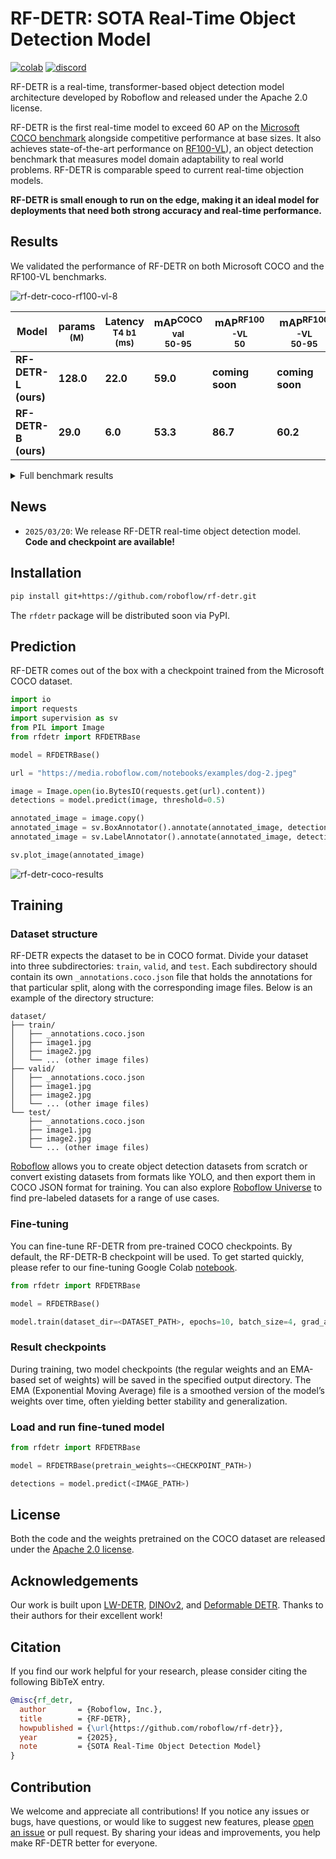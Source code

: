 # RF-DETR: SOTA Real-Time Object Detection Model

[![colab](https://colab.research.google.com/assets/colab-badge.svg)](https://colab.research.google.com/github/roboflow-ai/notebooks/blob/main/notebooks/how-to-finetune-rf-detr-on-detection-dataset.ipynb)
[![discord](https://img.shields.io/discord/1159501506232451173?logo=discord&label=discord&labelColor=fff&color=5865f2&link=https%3A%2F%2Fdiscord.gg%2FGbfgXGJ8Bk)](https://discord.gg/GbfgXGJ8Bk)

RF-DETR is a real-time, transformer-based object detection model architecture developed by Roboflow and released under the Apache 2.0 license.

RF-DETR is the first real-time model to exceed 60 AP on the [Microsoft COCO benchmark](https://cocodataset.org/#home) alongside competitive performance at base sizes. It also achieves state-of-the-art performance on [RF100-VL](https://github.com/roboflow/rf100-vl)), an object detection benchmark that measures model domain adaptability to real world problems. RF-DETR is comparable speed to current real-time objection models.

**RF-DETR is small enough to run on the edge, making it an ideal model for deployments that need both strong accuracy and real-time performance.**

## Results

We validated the performance of RF-DETR on both Microsoft COCO and the RF100-VL benchmarks.

![rf-detr-coco-rf100-vl-8](https://github.com/user-attachments/assets/99b51d31-1029-4a73-b2a2-675cd45d35f0)

| Model                | params<br><sup>(M) | Latency<br><sup>T4 b1<br>(ms) | mAP<sup>COCO val<br>50-95 | mAP<sup>RF100-VL<br>50 | mAP<sup>RF100-VL<br>50-95 | Config                                                                                                        |
|----------------------|--------------------|-------------------------------|---------------------------|------------------------|---------------------------|---------------------------------------------------------------------------------------------------------------| 
| **RF-DETR-L (ours)** | **128.0**          | **22.0**                      | **59.0**                  | **coming soon**       | **coming soon**          | [link](https://github.com/roboflow/r-flow/blob/08f012eb210b1b0e03a5aa7d4e5a4c265cb20b0e/rfdetr/config.py#L26) |
| **RF-DETR-B (ours)** | **29.0**           | **6.0**                       | **53.3**                  | **86.7**               | **60.2**                  | [link](https://github.com/roboflow/r-flow/blob/08f012eb210b1b0e03a5aa7d4e5a4c265cb20b0e/rfdetr/config.py#L37) |

<details>
<summary>Full benchmark results</summary>

| Model                | params<br><sup>(M) | Latency<br><sup>T4 b1<br>(ms) | mAP<sup>COCO val<br>50-95 | mAP<sup>RF100-VL<br>50 | mAP<sup>RF100-VL<br>50-95 | Config                                                                                                        |
|----------------------|--------------------|-------------------------------|---------------------------|------------------------|---------------------------|---------------------------------------------------------------------------------------------------------------| 
| **RF-DETR-L (ours)** | **128.0**          | **22.0**                      | **59.0**                  | **coming soon**       | **coming soon**          | [link](https://github.com/roboflow/r-flow/blob/08f012eb210b1b0e03a5aa7d4e5a4c265cb20b0e/rfdetr/config.py#L26) |
| **RF-DETR-B (ours)** | **29.0**           | **6.0**                       | **53.3**                  | **86.7**               | **60.2**                  | [link](https://github.com/roboflow/r-flow/blob/08f012eb210b1b0e03a5aa7d4e5a4c265cb20b0e/rfdetr/config.py#L37) |
| LW-DETR-X            | 118.0              | 19.1                          | 58.3                      | -                      | -                         | -                                                                                                             |
| LW-DETR-L            | 46.8               | 8.8                           | 56.1                      | -                      | -                         | -                                                                                                             |
| LW-DETR-M            | 28.2               | 5.6                           | 52.5                      | 84.0                   | 57.5                      | -                                                                                                             |
| LW-DETR-S            | 14.6               | 2.9                           | 48.0                      | 84.4                   | 57.9                      | -                                                                                                             |
| LW-DETR-T            | 12.1               | 2.0                           | 42.6                      | -                      | -                         | -                                                                                                             |
| YOLOv12x             | 59.1               | 11.8                          | 55.2                      | -                      | -                         | -                                                                                                             |
| YOLOv12l             | 26.4               | 6.8                           | 53.7                      | -                      | -                         | -                                                                                                             |
| YOLOv12m             | 20.2               | 4.9                           | 52.5                      | -                      | -                         | -                                                                                                             |
| YOLOv12s             | 9.3                | 2.6                           | 48.0                      | -                      | -                         | -                                                                                                             |
| YOLOv12n             | 2.6                | 1.6                           | 40.6                      | -                      | -                         | -                                                                                                             |
| YOLO11x              | 56.9               | 11.3                          | 54.7                      | -                      | -                         | -                                                                                                             |
| YOLO11l              | 25.3               | 6.2                           | 53.4                      | -                      | -                         | -                                                                                                             |
| YOLO11m              | 20.0               | 4.7                           | 51.5                      | 84.9                   | 59.7                      | -                                                                                                             |
| YOLO11s              | 9.4                | 2.5                           | 47.0                      | 84.7                   | 59.0                      | -                                                                                                             |
| YOLO11n              | 2.6                | 1.5                           | 39.5                      | 83.2                   | 57.3                      | -                                                                                                             |
| YOLOv8x              | 68.2               | 19.1                          | 54.5                      | -                      | -                         | -                                                                                                             |
| YOLOv8l              | 43.7               | 13.2                          | 53.3                      | -                      | -                         | -                                                                                                             |
| YOLOv8m              | 28.9               | 10.1                          | 50.6                      | -                      | 59.8                      | -                                                                                                             |
| YOLOv8s              | 11.1               | 7.0                           | 45.2                      | -                      | 59.2                      | -                                                                                                             |
| YOLOv8n              | 3.1                | 6.2                           | 37.6                      | -                      | 57.4                      | -                                                                                                             |

</details>

## News

- `2025/03/20`: We release RF-DETR real-time object detection model. **Code and checkpoint are available!**

## Installation

```bash
pip install git+https://github.com/roboflow/rf-detr.git
```

The `rfdetr` package will be distributed soon via PyPI.

</details>

## Prediction

RF-DETR comes out of the box with a checkpoint trained from the Microsoft COCO dataset.

```python
import io
import requests
import supervision as sv
from PIL import Image
from rfdetr import RFDETRBase

model = RFDETRBase()

url = "https://media.roboflow.com/notebooks/examples/dog-2.jpeg"

image = Image.open(io.BytesIO(requests.get(url).content))
detections = model.predict(image, threshold=0.5)

annotated_image = image.copy()
annotated_image = sv.BoxAnnotator().annotate(annotated_image, detections)
annotated_image = sv.LabelAnnotator().annotate(annotated_image, detections)

sv.plot_image(annotated_image)
```

![rf-detr-coco-results](https://github.com/user-attachments/assets/969ed869-3044-49a3-a00d-7cae18017325)

## Training

### Dataset structure

RF-DETR expects the dataset to be in COCO format. Divide your dataset into three subdirectories: `train`, `valid`, and `test`. Each subdirectory should contain its own `_annotations.coco.json` file that holds the annotations for that particular split, along with the corresponding image files. Below is an example of the directory structure:

```
dataset/
├── train/
│   ├── _annotations.coco.json
│   ├── image1.jpg
│   ├── image2.jpg
│   └── ... (other image files)
├── valid/
│   ├── _annotations.coco.json
│   ├── image1.jpg
│   ├── image2.jpg
│   └── ... (other image files)
└── test/
    ├── _annotations.coco.json
    ├── image1.jpg
    ├── image2.jpg
    └── ... (other image files)
```

[Roboflow](https://roboflow.com/annotate) allows you to create object detection datasets from scratch or convert existing datasets from formats like YOLO, and then export them in COCO JSON format for training. You can also explore [Roboflow Universe](https://universe.roboflow.com/) to find pre-labeled datasets for a range of use cases.

### Fine-tuning

You can fine-tune RF-DETR from pre-trained COCO checkpoints. By default, the RF-DETR-B checkpoint will be used. To get started quickly, please refer to our fine-tuning Google Colab [notebook](https://colab.research.google.com/github/roboflow-ai/notebooks/blob/main/notebooks/how-to-finetune-rf-detr-on-detection-dataset.ipynb).

```python
from rfdetr import RFDETRBase

model = RFDETRBase()

model.train(dataset_dir=<DATASET_PATH>, epochs=10, batch_size=4, grad_accum_steps=4, lr=1e-4)
```

### Result checkpoints

During training, two model checkpoints (the regular weights and an EMA-based set of weights) will be saved in the specified output directory. The EMA (Exponential Moving Average) file is a smoothed version of the model’s weights over time, often yielding better stability and generalization.

### Load and run fine-tuned model

```python
from rfdetr import RFDETRBase

model = RFDETRBase(pretrain_weights=<CHECKPOINT_PATH>)

detections = model.predict(<IMAGE_PATH>)
```

## License

Both the code and the weights pretrained on the COCO dataset are released under the [Apache 2.0 license](https://github.com/roboflow/r-flow/blob/main/LICENSE).

## Acknowledgements

Our work is built upon [LW-DETR](https://arxiv.org/pdf/2406.03459), [DINOv2](https://arxiv.org/pdf/2304.07193), and [Deformable DETR](https://arxiv.org/pdf/2010.04159). Thanks to their authors for their excellent work!

## Citation

If you find our work helpful for your research, please consider citing the following BibTeX entry.

```bibtex
@misc{rf_detr,
  author       = {Roboflow, Inc.},
  title        = {RF-DETR},
  howpublished = {\url{https://github.com/roboflow/rf-detr}},
  year         = {2025},
  note         = {SOTA Real-Time Object Detection Model}
}
```


## Contribution

We welcome and appreciate all contributions! If you notice any issues or bugs, have questions, or would like to suggest new features, please [open an issue](https://github.com/roboflow/rf-detr/issues/new) or pull request. By sharing your ideas and improvements, you help make RF-DETR better for everyone.
